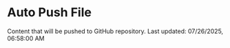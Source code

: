 # Auto Push File

Content that will be pushed to GitHub repository.
Last updated: 07/26/2025, 06:58:00 AM